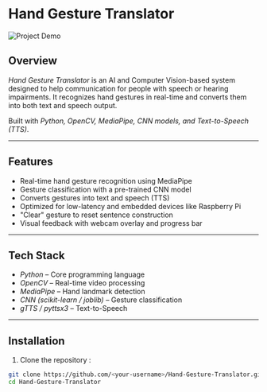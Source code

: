 # Hand Gesture Translator

![Project Demo](assets/demo.gif)

## Overview
*Hand Gesture Translator* is an AI and Computer Vision-based system designed to help communication for people with speech or hearing impairments. It recognizes hand gestures in real-time and converts them into both text and speech output.

Built with *Python, OpenCV, MediaPipe, CNN models, and Text-to-Speech (TTS)*.

---

## Features
- Real-time hand gesture recognition using MediaPipe
- Gesture classification with a pre-trained CNN model
- Converts gestures into text and speech (TTS)
- Optimized for low-latency and embedded devices like Raspberry Pi
- "Clear" gesture to reset sentence construction
- Visual feedback with webcam overlay and progress bar

---

## Tech Stack
- *Python* – Core programming language
- *OpenCV* – Real-time video processing
- *MediaPipe* – Hand landmark detection
- *CNN (scikit-learn / joblib)* – Gesture classification
- *gTTS / pyttsx3* – Text-to-Speech

---

## Installation
1. Clone the repository :
```bash
git clone https://github.com/<your-username>/Hand-Gesture-Translator.git
cd Hand-Gesture-Translator
